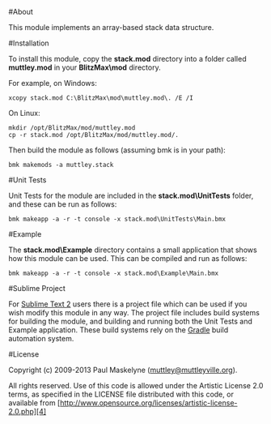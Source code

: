 #About

This module implements an array-based stack data structure.

#Installation

To install this module, copy the **stack.mod** directory into a folder
called **muttley.mod** in your **BlitzMax\mod** directory.

For example, on Windows:

	xcopy stack.mod C:\BlitzMax\mod\muttley.mod\. /E /I

On Linux:

	mkdir /opt/BlitzMax/mod/muttley.mod
	cp -r stack.mod /opt/BlitzMax/mod/muttley.mod/.

Then build the module as follows (assuming bmk is in your path):

	bmk makemods -a muttley.stack

#Unit Tests

Unit Tests for the module are included in the **stack.mod\UnitTests**
folder, and these can be run as follows:

	bmk makeapp -a -r -t console -x stack.mod\UnitTests\Main.bmx

#Example

The **stack.mod\Example** directory contains a small application that
shows how this module can be used.  This can be compiled and run as
follows:

	bmk makeapp -a -r -t console -x stack.mod\Example\Main.bmx

#Sublime Project

For [Sublime Text 2][1] users there is a project file which can be used
if you wish modify this module in any way.  The project file includes
build systems for building the module, and building and running both
the Unit Tests and Example application.  These build systems rely on
the [Gradle][2] build automation system.

#License

Copyright (c) 2009-2013 Paul Maskelyne ([muttley@muttleyville.org][3]).

All rights reserved. Use of this code is allowed under the
Artistic License 2.0 terms, as specified in the LICENSE file
distributed with this code, or available from
[http://www.opensource.org/licenses/artistic-license-2.0.php][4]

[1]: http://www.sublimetext.com/
[2]: http://www.gradle.org/
[3]: mailto:muttley@muttleyville.org
[4]: http://www.opensource.org/licenses/artistic-license-2.0.php
